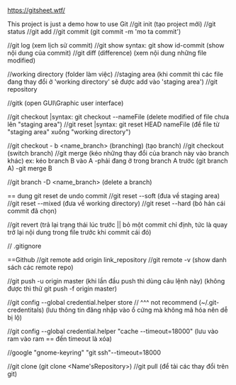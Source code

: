 https://gitsheet.wtf/ 

This project is just a demo how to use Git
//git init (tạo project mới)
//git status
//git add
//git commit (git commit -m 'mo ta commit')

//git log (xem lịch sử commit)
//git show syntax: git show id-commit (show nội dung của commit)
//git diff (difference) (xem nội dung những file modified)

//working directory (folder làm việc)
//staging area (khi commit thì các file đang thay đổi ở 'working directory' sẽ được add vào 'staging area')
//git repository

//gitk (open GUI\Graphic user interface)

//git checkout |syntax: git checkout --nameFile (delete modified of file chưa lên "staging area")
//git reset |syntax: git reset HEAD nameFile (để file từ "staging area" xuống "working directory")

//git checkout - b <name_branch> (branching) (tạo branch)
//git checkout <branch> (switch branch)
//git merge (kéo những thay đổi của branch này vào branch khác)
ex: kéo branch B vào A
-phải đang ở trong branch A trước (git branch A)
-git merge B

//git branch -D <name_branch> (delete a branch)

== dung git reset de undo commit
//git reset --soft <id commit> (đưa về staging area)
//git reset --mixed <id commit> (đưa về working directory)
//git reset --hard <id commit> (bỏ hản cái commit đã chọn)

//git revert <id commit> (trả lại trạng thái lúc trước || bỏ một commit chỉ định, tức là quay trở lại nội dung trong file trước khi commit cái đó)

// .gitignore 

==Github
//git remote add origin link_repository
//git remote -v (show danh sách các remote repo)

//git push -u origin master (khi lần đầu push thì dùng câu lệnh này) (không được thì thử git push -f origin master)

//git config --global credential.helper store
// ^^^ not recommend (~/.git-credentitals) (lưu thông tin đăng nhập vào ổ cứng mà không mã hóa nên dễ bị lộ)

//git config --global credential.helper "cache --timeout=18000" (lưu vào ram vào ram == đến timeout là xóa)

//google "gnome-keyring" "git ssh"--timeout=18000

//git clone (git clone <Name'sRepository>)
//git pull (để tải các thay đổi trên git)
